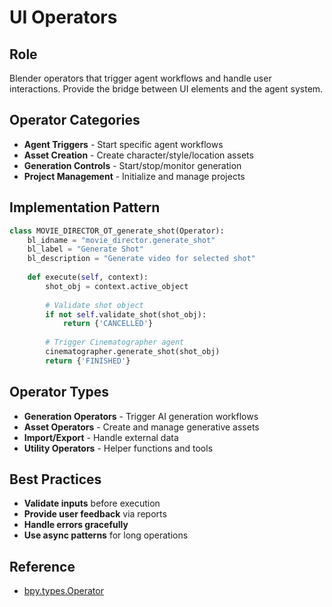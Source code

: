 # UI Operators

## Role
Blender operators that trigger agent workflows and handle user interactions. Provide the bridge between UI elements and the agent system.

## Operator Categories
- **Agent Triggers** - Start specific agent workflows
- **Asset Creation** - Create character/style/location assets
- **Generation Controls** - Start/stop/monitor generation
- **Project Management** - Initialize and manage projects

## Implementation Pattern
```python
class MOVIE_DIRECTOR_OT_generate_shot(Operator):
    bl_idname = "movie_director.generate_shot"
    bl_label = "Generate Shot"
    bl_description = "Generate video for selected shot"
    
    def execute(self, context):
        shot_obj = context.active_object
        
        # Validate shot object
        if not self.validate_shot(shot_obj):
            return {'CANCELLED'}
        
        # Trigger Cinematographer agent
        cinematographer.generate_shot(shot_obj)
        return {'FINISHED'}
```

## Operator Types
- **Generation Operators** - Trigger AI generation workflows
- **Asset Operators** - Create and manage generative assets
- **Import/Export** - Handle external data
- **Utility Operators** - Helper functions and tools

## Best Practices
- **Validate inputs** before execution
- **Provide user feedback** via reports
- **Handle errors gracefully**
- **Use async patterns** for long operations

## Reference
- [bpy.types.Operator](/.bmad-core/data/bpy-context-guide.md)
